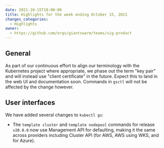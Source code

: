 ```yaml
---
date: 2021-10-15T10:00:00
title: Highlights for the week ending October 15, 2021
changes_categories:
  - Highlights
owner:
  - https://github.com/orgs/giantswarm/teams/sig-product
---
```


## General

As part of our continuous effort to align our terminology with the Kubernetes project where appropriate, we phase out the term "key pair" and will instead use "client certificate" in the future. Expect this to land in the web UI and documentation soon. Commands in `gsctl` will not be affected by the change however.

## User interfaces

We have added several changes to `kubectl gs`:

- The `template cluster` and `template nodepool` commands for release `v20.0.0` now use Management API for defaulting, making it the same across providers including Cluster API (for AWS, AWS using WKS, and for Azure).

